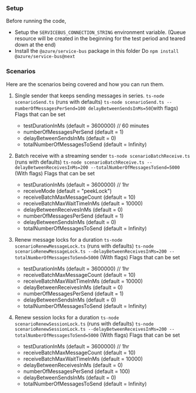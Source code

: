 ### Setup

Before running the code,

- Setup the `SERVICEBUS_CONNECTION_STRING` environment variable. (Queue resource will be created in the beginning for the test period and teared down at the end)
- Install the `@azure/service-bus` package in this folder
  Do `npm install @azure/service-bus@next`

### Scenarios

Here are the scenarios being covered and how you can run them.

1. Single sender that keeps sending messages in series.
   `ts-node scenarioSend.ts` (runs with defaults)
   `ts-node scenarioSend.ts --numberOfMessagesPerSend=100 delayBetweenSendsInMs=50`(with flags)
   Flags that can be set

   - testDurationInMs (default = 3600000) // 60 minutes
   - numberOfMessagesPerSend (default = 1)
   - delayBetweenSendsInMs (default = 0)
   - totalNumberOfMessagesToSend (default = Infinity)

2. Batch receive with a streaming sender
   `ts-node scenarioBatchReceive.ts` (runs with defaults)
   `ts-node scenarioBatchReceive.ts --delayBetweenReceivesInMs=200 --totalNumberOfMessagesToSend=5000` (With flags)
   Flags that can be set

   - testDurationInMs (default = 3600000) // 1hr
   - receiveMode (default = "peekLock")
   - receiveBatchMaxMessageCount (default = 10)
   - receiveBatchMaxWaitTimeInMs (default = 10000)
   - delayBetweenReceivesInMs (default = 0)
   - numberOfMessagesPerSend (default = 1)
   - delayBetweenSendsInMs (default = 0)
   - totalNumberOfMessagesToSend (default = Infinity)

3. Renew message locks for a duration
   `ts-node scenarioRenewMessageLock.ts` (runs with defaults)
   `ts-node scenarioRenewMessageLock.ts --delayBetweenReceivesInMs=200 --totalNumberOfMessagesToSend=5000` (With flags)
   Flags that can be set

   - testDurationInMs (default = 3600000) // 1hr
   - receiveBatchMaxMessageCount (default = 10)
   - receiveBatchMaxWaitTimeInMs (default = 10000)
   - delayBetweenReceivesInMs (default = 0)
   - numberOfMessagesPerSend (default = 1)
   - delayBetweenSendsInMs (default = 0)
   - totalNumberOfMessagesToSend (default = Infinity)

4. Renew session locks for a duration
   `ts-node scenarioRenewSessionLock.ts` (runs with defaults)
   `ts-node scenarioRenewSessionLock.ts --delayBetweenReceivesInMs=200 --totalNumberOfMessagesToSend=5000` (With flags)
   Flags that can be set

   - testDurationInMs (default = 3600000) // 1hr
   - receiveBatchMaxMessageCount (default = 10)
   - receiveBatchMaxWaitTimeInMs (default = 10000)
   - delayBetweenReceivesInMs (default = 0)
   - numberOfMessagesPerSend (default = 100)
   - delayBetweenSendsInMs (default = 0)
   - totalNumberOfMessagesToSend (default = Infinity)
